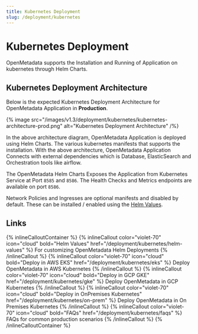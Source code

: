 ```yaml
---
title: Kubernetes Deployment
slug: /deployment/kubernetes
---
```


# Kubernetes Deployment

OpenMetadata supports the Installation and Running of Application on kubernetes through Helm Charts.

## Kubernetes Deployment Architecture

Below is the expected Kubernetes Deployment Architecture for OpenMetadata Application in **Production**.

{% image src="/images/v1.3/deployment/kubernetes/kubernetes-architecture-prod.png" alt="Kubernetes Deployment Architecture" /%}

In the above architecture diagram, OpenMetadata Application is deployed using Helm Charts. The various kubernetes manifests that supports the installation. With the above architecture, OpenMetadata Application Connects with external dependencies which is Database, ElasticSearch and Orchestration tools like airflow.

The OpenMetadata Helm Charts Exposes the Application from Kubernetes Service at Port `8585` and `8586`. The Health Checks and Metrics endpoints are available on port `8586`.

Network Policies and Ingresses are optional manifests and disabled by default. These can be installed / enabled using the [Helm Values](/deployment/kubernetes/helm-values).

## Links

{% inlineCalloutContainer %}
  {% inlineCallout
    color="violet-70"
    icon="cloud"
    bold="Helm Values"
    href="/deployment/kubernetes/helm-values" %}
    For customizing OpenMetadata Helm Deployments
  {% /inlineCallout %}
  {% inlineCallout
    color="violet-70"
    icon="cloud"
    bold="Deploy in AWS EKS"
    href="/deployment/kubernetes/eks" %}
    Deploy OpenMetadata in AWS Kubernetes
  {% /inlineCallout %}
  {% inlineCallout
    color="violet-70"
    icon="cloud"
    bold="Deploy in GCP GKE"
    href="/deployment/kubernetes/gke" %}
    Deploy OpenMetadata in GCP Kubernetes
  {% /inlineCallout %}
  {% inlineCallout
    color="violet-70"
    icon="cloud"
    bold="Deploy in OnPremises Kubernetes"
    href="/deployment/kubernetes/on-prem" %}
    Deploy OpenMetadata in On Premises Kubernetes
  {% /inlineCallout %}
  {% inlineCallout
    color="violet-70"
    icon="cloud"
    bold="FAQs"
    href="/deployment/kubernetes/faqs" %}
    FAQs for common production scenarios
  {% /inlineCallout %}
{% /inlineCalloutContainer %}
